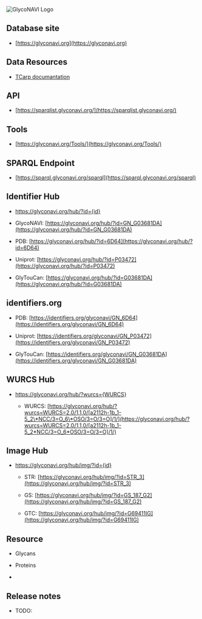 
![GlycoNAVI Logo](https://glyconavi.org/img/GlycoNAVI.png)

## Database site

* [https://glyconavi.org](https://glyconavi.org)

## Data Resources

* [TCarp documantation](/doc/tcarp/)


## API

* [https://sparqlist.glyconavi.org/](https://sparqlist.glyconavi.org/)

## Tools

* [https://glyconavi.org/Tools/](https://glyconavi.org/Tools/)

## SPARQL Endpoint

* [https://sparql.glyconavi.org/sparql](https://sparql.glyconavi.org/sparql)

## Identifier Hub

  * https://glyconavi.org/hub/?id={id} 

  * GlycoNAVI: [https://glyconavi.org/hub/?id=GN_G03681DA](https://glyconavi.org/hub/?id=GN_G03681DA)
  
  * PDB: [https://glyconavi.org/hub/?id=6D64](https://glyconavi.org/hub/?id=6D64)
 
  * Uniprot: [https://glyconavi.org/hub/?id=P03472](https://glyconavi.org/hub/?id=P03472)

  * GlyTouCan: [https://glyconavi.org/hub/?id=G03681DA](https://glyconavi.org/hub/?id=G03681DA)


## identifiers.org

  * PDB: [https://identifiers.org/glyconavi/GN_6D64](https://identifiers.org/glyconavi/GN_6D64)

  * Uniprot: [https://identifiers.org/glyconavi/GN_P03472](https://identifiers.org/glyconavi/GN_P03472)

  * GlyTouCan: [https://identifiers.org/glyconavi/GN_G03681DA](https://identifiers.org/glyconavi/GN_G03681DA)


## WURCS Hub

* https://glyconavi.org/hub/?wurcs={WURCS} 

  * WURCS: [https://glyconavi.org/hub/?wurcs=WURCS=2.0/1,1,0/[a2112h-1b_1-5_2\*NCC/3=O_6\*OSO/3=O/3=O]/1/](https://glyconavi.org/hub/?wurcs=WURCS=2.0/1,1,0/[a2112h-1b_1-5_2*NCC/3=O_6*OSO/3=O/3=O]/1/)


## Image Hub

* https://glyconavi.org/hub/img/?id={id} 

  * STR: [https://glyconavi.org/hub/img/?id=STR_3](https://glyconavi.org/hub/img/?id=STR_3)

  * GS: [https://glyconavi.org/hub/img/?id=GS_187_G2](https://glyconavi.org/hub/img/?id=GS_187_G2)

  * GTC: [https://glyconavi.org/hub/img/?id=G69411IG](https://glyconavi.org/hub/img/?id=G69411IG)

## Resource

* Glycans

* Proteins

* 


## Release notes

* TODO:

